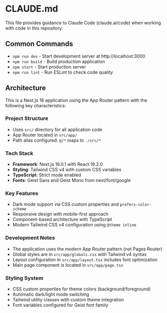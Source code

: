 # CLAUDE.md

This file provides guidance to Claude Code (claude.ai/code) when working with code in this repository.

## Common Commands

- `npm run dev` - Start development server at http://localhost:3000
- `npm run build` - Build production application
- `npm start` - Start production server
- `npm run lint` - Run ESLint to check code quality

## Architecture

This is a Next.js 16 application using the App Router pattern with the following key characteristics:

### Project Structure
- Uses `src/` directory for all application code
- App Router located in `src/app/`
- Path alias configured: `@/*` maps to `./src/*`

### Tech Stack
- **Framework**: Next.js 16.0.1 with React 19.2.0
- **Styling**: Tailwind CSS v4 with custom CSS variables
- **TypeScript**: Strict mode enabled
- **Fonts**: Geist Sans and Geist Mono from next/font/google

### Key Features
- Dark mode support via CSS custom properties and `prefers-color-scheme`
- Responsive design with mobile-first approach
- Component-based architecture with TypeScript
- Modern Tailwind CSS v4 configuration using `@theme inline`

### Development Notes
- The application uses the modern App Router pattern (not Pages Router)
- Global styles are in `src/app/globals.css` with Tailwind v4 syntax
- Layout configuration in `src/app/layout.tsx` includes font optimization
- Main page component is located in `src/app/page.tsx`

### Styling System
- CSS custom properties for theme colors (background/foreground)
- Automatic dark/light mode switching
- Tailwind utility classes with custom theme integration
- Font variables configured for Geist font family